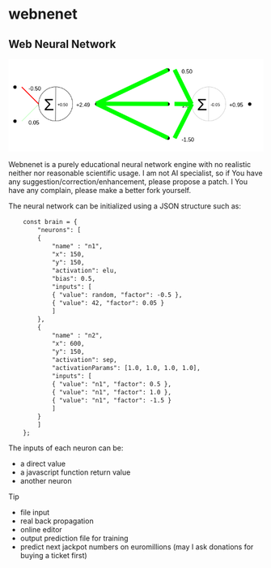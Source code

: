 # webnenet
## Web Neural Network
![Example or neural network rendering](https://raw.githubusercontent.com/oktailb/webnenet/main/example.png)

Webnenet is a purely educational neural network engine with no realistic neither nor reasonable scientific usage.
I am not AI specialist, so if You have any suggestion/correction/enhancement, please propose a patch. I You have any complain, please make a better fork yourself.

The neural network can be initialized using a JSON structure such as:
```
	const brain = {
	    "neurons": [
		{
		    "name" : "n1",
		    "x": 150,
		    "y": 150,
		    "activation": elu,
		    "bias": 0.5,
		    "inputs": [
			{ "value": random, "factor": -0.5 },
			{ "value": 42, "factor": 0.05 }
		    ]
		},
		{
		    "name" : "n2",
		    "x": 600,
		    "y": 150,
		    "activation": sep,
		    "activationParams": [1.0, 1.0, 1.0, 1.0],
		    "inputs": [
			{ "value": "n1", "factor": 0.5 },
			{ "value": "n1", "factor": 1.0 },
			{ "value": "n1", "factor": -1.5 }
		    ]
		}
	    ]
	};
```

The inputs of each neuron can be:
- a direct value
- a javascript function return value
- another neuron

> [!TIP]
- file input
- real back propagation
- online editor
- output prediction file for training
- predict next jackpot numbers on euromillions (may I ask donations for buying a ticket first)


